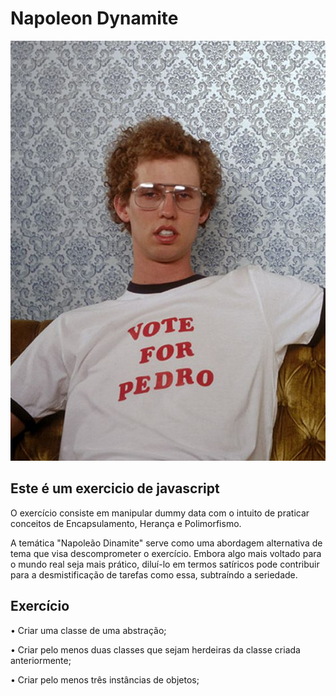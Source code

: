 # Napoleon Dynamite

![Screenshot Home](https://github.com/senagab/servidores-estaticos/blob/main/napoleon.jpg)

## Este é um exercicio de javascript

O exercício consiste em manipular dummy data com o intuito de praticar conceitos de Encapsulamento, Herança e Polimorfismo.

A temática "Napoleão Dinamite" serve como uma abordagem alternativa de tema que visa descomprometer o exercício. Embora algo mais voltado para o mundo real seja mais prático, diluí-lo em termos satíricos pode contribuir para a desmistificação de tarefas como essa, subtraíndo a seriedade.

## Exercício

• Criar uma classe de uma abstração;

• Criar pelo menos duas classes que sejam herdeiras da classe criada anteriormente;

• Criar pelo menos três instâncias de objetos;
